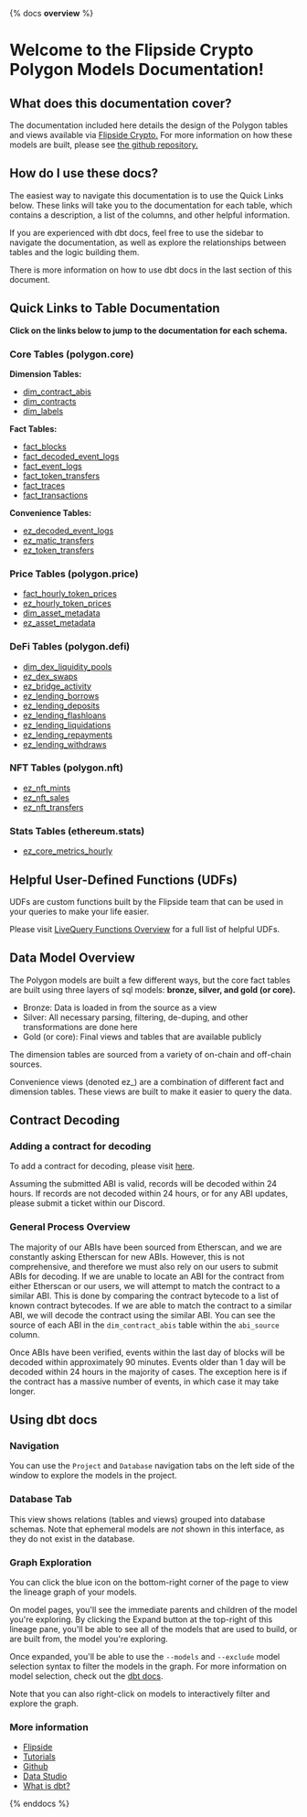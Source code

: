 {% docs __overview__ %}

# Welcome to the Flipside Crypto Polygon Models Documentation!

## **What does this documentation cover?**
The documentation included here details the design of the Polygon tables and views available via [Flipside Crypto.](https://flipsidecrypto.xyz/) For more information on how these models are built, please see [the github repository.](https://github.com/FlipsideCrypto/polygon-models)

## **How do I use these docs?**
The easiest way to navigate this documentation is to use the Quick Links below. These links will take you to the documentation for each table, which contains a description, a list of the columns, and other helpful information.

If you are experienced with dbt docs, feel free to use the sidebar to navigate the documentation, as well as explore the relationships between tables and the logic building them.

There is more information on how to use dbt docs in the last section of this document.

## **Quick Links to Table Documentation**

**Click on the links below to jump to the documentation for each schema.**

### Core Tables (polygon.core)

**Dimension Tables:**
- [dim_contract_abis](https://flipsidecrypto.github.io/polygon-models/#!/model/model.polygon_models.core__dim_contract_abis)
- [dim_contracts](https://flipsidecrypto.github.io/polygon-models/#!/model/model.polygon_models.core__dim_contracts)
- [dim_labels](https://flipsidecrypto.github.io/polygon-models/#!/model/model.polygon_models.core__dim_labels)

**Fact Tables:**
- [fact_blocks](https://flipsidecrypto.github.io/polygon-models/#!/model/model.polygon_models.core__fact_blocks)
- [fact_decoded_event_logs](https://flipsidecrypto.github.io/polygon-models/#!/model/model.polygon_models.core__fact_decoded_event_logs)
- [fact_event_logs](https://flipsidecrypto.github.io/polygon-models/#!/model/model.polygon_models.core__fact_event_logs)
- [fact_token_transfers](https://flipsidecrypto.github.io/polygon-models/#!/model/model.polygon_models.core__fact_token_transfers)
- [fact_traces](https://flipsidecrypto.github.io/polygon-models/#!/model/model.polygon_models.core__fact_traces)
- [fact_transactions](https://flipsidecrypto.github.io/polygon-models/#!/model/model.polygon_models.core__fact_transactions)

**Convenience Tables:**
- [ez_decoded_event_logs](https://flipsidecrypto.github.io/polygon-models/#!/model/model.polygon_models.core__ez_decoded_event_logs)
- [ez_matic_transfers](https://flipsidecrypto.github.io/polygon-models/#!/model/model.polygon_models.core__ez_matic_transfers)
- [ez_token_transfers](https://flipsidecrypto.github.io/polygon-models/#!/model/model.polygon_models.core__ez_token_transfers)

### Price Tables (polygon.price)
- [fact_hourly_token_prices](https://flipsidecrypto.github.io/polygon-models/#!/model/model.polygon_models.price__fact_hourly_token_prices)
- [ez_hourly_token_prices](https://flipsidecrypto.github.io/polygon-models/#!/model/model.polygon_models.price__ez_hourly_token_prices)
- [dim_asset_metadata](https://flipsidecrypto.github.io/polygon-models/#!/model/model.polygon_models.price__dim_asset_metadata)
- [ez_asset_metadata](https://flipsidecrypto.github.io/polygon-models/#!/model/model.polygon_models.price__ez_asset_metadata)

### DeFi Tables (polygon.defi)
- [dim_dex_liquidity_pools](https://flipsidecrypto.github.io/polygon-models/#!/model/model.polygon_models.defi__dim_dex_liquidity_pools)
- [ez_dex_swaps](https://flipsidecrypto.github.io/polygon-models/#!/model/model.polygon_models.defi__ez_dex_swaps)
- [ez_bridge_activity](https://flipsidecrypto.github.io/polygon-models/#!/model/model.polygon_models.defi__ez_bridge_activity)
- [ez_lending_borrows](https://flipsidecrypto.github.io/polygon-models/#!/model/model.polygon_models.defi__ez_lending_borrows) 
- [ez_lending_deposits](https://flipsidecrypto.github.io/polygon-models/#!/model/model.polygon_models.defi__ez_lending_deposits)
- [ez_lending_flashloans](https://flipsidecrypto.github.io/polygon-models/#!/model/model.polygon_models.defi__ez_lending_flashloans)
- [ez_lending_liquidations](https://flipsidecrypto.github.io/polygon-models/#!/model/model.polygon_models.defi__ez_lending_liquidations)
- [ez_lending_repayments](https://flipsidecrypto.github.io/polygon-models/#!/model/model.polygon_models.defi__ez_lending_repayments)
- [ez_lending_withdraws](https://flipsidecrypto.github.io/polygon-models/#!/model/model.polygon_models.defi__ez_lending_withdraws)
### NFT Tables (polygon.nft)
- [ez_nft_mints](https://flipsidecrypto.github.io/polygon-models/#!/model/model.polygon_models.nft__ez_nft_mints)
- [ez_nft_sales](https://flipsidecrypto.github.io/polygon-models/#!/model/model.polygon_models.nft__ez_nft_sales)
- [ez_nft_transfers](https://flipsidecrypto.github.io/polygon-models/#!/model/model.polygon_models.nft__ez_nft_transfers)

### Stats Tables (ethereum.stats)
- [ez_core_metrics_hourly](https://flipsidecrypto.github.io/polygon-models/#!/model/model.polygon_models.stats__ez_core_metrics_hourly)

## **Helpful User-Defined Functions (UDFs)**

UDFs are custom functions built by the Flipside team that can be used in your queries to make your life easier. 

Please visit [LiveQuery Functions Overview](https://flipsidecrypto.github.io/livequery-models/#!/overview) for a full list of helpful UDFs.

## **Data Model Overview**

The Polygon models are built a few different ways, but the core fact tables are built using three layers of sql models: **bronze, silver, and gold (or core).**

- Bronze: Data is loaded in from the source as a view
- Silver: All necessary parsing, filtering, de-duping, and other transformations are done here
- Gold (or core): Final views and tables that are available publicly

The dimension tables are sourced from a variety of on-chain and off-chain sources.

Convenience views (denoted ez_) are a combination of different fact and dimension tables. These views are built to make it easier to query the data.

## **Contract Decoding**
### Adding a contract for decoding
To add a contract for decoding, please visit [here](https://science.flipsidecrypto.xyz/abi-requestor/). 

Assuming the submitted ABI is valid, records will be decoded within 24 hours. If records are not decoded within 24 hours, or for any ABI updates, please submit a ticket within our Discord. 

### General Process Overview

The majority of our ABIs have been sourced from Etherscan, and we are constantly asking Etherscan for new ABIs. However, this is not comprehensive, and therefore we must also rely on our users to submit ABIs for decoding.
If we are unable to locate an ABI for the contract from either Etherscan or our users, we will attempt to match the contract to a similar ABI. This is done by comparing the contract bytecode to a list of known contract bytecodes. If we are able to match the contract to a similar ABI, we will decode the contract using the similar ABI. You can see the source of each ABI in the `dim_contract_abis` table within the `abi_source` column. 

Once ABIs have been verified, events within the last day of blocks will be decoded within approximately 90 minutes. Events older than 1 day will be decoded within 24 hours in the majority of cases. The exception here is if the contract has a massive number of events, in which case it may take longer.

## **Using dbt docs**
### Navigation

You can use the ```Project``` and ```Database``` navigation tabs on the left side of the window to explore the models in the project.

### Database Tab

This view shows relations (tables and views) grouped into database schemas. Note that ephemeral models are *not* shown in this interface, as they do not exist in the database.

### Graph Exploration

You can click the blue icon on the bottom-right corner of the page to view the lineage graph of your models.

On model pages, you'll see the immediate parents and children of the model you're exploring. By clicking the Expand button at the top-right of this lineage pane, you'll be able to see all of the models that are used to build, or are built from, the model you're exploring.

Once expanded, you'll be able to use the ```--models``` and ```--exclude``` model selection syntax to filter the models in the graph. For more information on model selection, check out the [dbt docs](https://docs.getdbt.com/docs/model-selection-syntax).

Note that you can also right-click on models to interactively filter and explore the graph.


### **More information**
- [Flipside](https://flipsidecrypto.xyz)
- [Tutorials](https://docs.flipsidecrypto.com/our-data/tutorials)
- [Github](https://github.com/FlipsideCrypto/polygon-models)
- [Data Studio](https://flipsidecrypto.xyz/edit)
- [What is dbt?](https://docs.getdbt.com/docs/introduction)

{% enddocs %}
